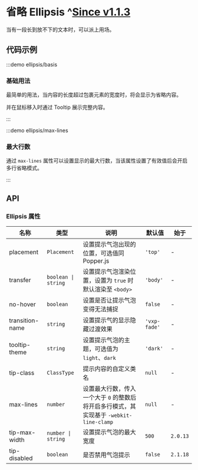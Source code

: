 # 省略 Ellipsis ^[Since v1.1.3](!s)

当有一段长到放不下的文本时，可以派上用场。

## 代码示例

:::demo ellipsis/basis

### 基础用法

最简单的用法，当内容的长度超过包裹元素的宽度时，将会显示为省略内容。

并在鼠标移入时通过 Tooltip 展示完整内容。

:::

:::demo ellipsis/max-lines

### 最大行数

通过 `max-lines` 属性可以设置显示的最大行数，当该属性设置了有效值后会开启多行省略模式。

:::

## API

### Ellipsis 属性

| 名称            | 类型                | 说明                                                                                   | 默认值       | 始于     |
| --------------- | ------------------- | -------------------------------------------------------------------------------------- | ------------ | -------- |
| placement       | `Placement`         | 设置提示气泡出现的位置，可选值同 Popper.js                                             | `'top'`      | -        |
| transfer        | `boolean \| string` | 设置提示气泡渲染位置，设置为 `true` 时默认渲染至 `<body>`                              | `'body'`     | -        |
| no-hover        | `boolean`           | 设置是否让提示气泡变得无法捕捉                                                         | `false`      | -        |
| transition-name | `string`            | 设置提示气的显示隐藏过渡效果                                                           | `'vxp-fade'` | -        |
| tooltip-theme   | `string`            | 设置提示气泡的主题，可选值为 `light`、`dark`                                           | `'dark'`     | -        |
| tip-class       | `ClassType`         | 提示内容的自定义类名                                                                   | `null`       | -        |
| max-lines       | `number`            | 设置最大行数，传入一个大于 `0` 的整数后将开启多行模式，其实现基于 `-webkit-line-clamp` | `null`       | -        |
| tip-max-width   | `number \| string`  | 设置提示气泡的最大宽度                                                                 | `500`        | `2.0.13` |
| tip-disabled    | `boolean`           | 是否禁用气泡提示                                                                       | `false`      | `2.1.18` |
